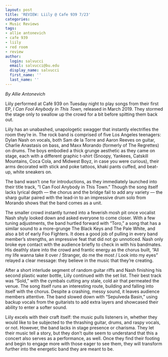 ```yaml
---
layout: post
title: 'REVIEW: Liily @ Cafe 939 7/23'
categories:
- Music Reviews
tags:
- allie antonevich
- cafe 939
- liily
- red room
- review
author:
  login: salvucci
  email: salvucci@bu.edu
  display_name: salvucci
  first_name: ''
  last_name: ''
---
```

_By Allie Antonevich_

Liily performed at Café 939 on Tuesday night to play songs from their first EP, _I Can Fool Anybody in This Town,_ released in March 2019. They stormed the stage only to swallow up the crowd for a bit before spitting them back out.

Liily has an unabashed, unapologetic swagger that instantly electrifies the room they’re in. The rock band is comprised of five Los Angeles teenagers: Dylan Nash on vocals, both Sam de la Torre and Aaron Reeves on guitar, Charlie Anastasis on bass, and Maxx Morando (formerly of The Regrettes) on drums. The boys embodied a thick grunge aesthetic as they came on stage, each with a different graphic t-shirt (Snoopy, Yankees, Catskill Mountains, Coca Cola, and Midwest Boyz, in case you were curious), their arms decorated with stick and poke tattoos, khaki pants cuffed, and beat-up, white sneakers on.

The band wasn’t one for introductions, as they immediately launched into their title track, “I Can Fool Anybody in This Town.” Though the song itself lacks lyrical depth — the chorus and the bridge fail to add any variety — the sharp guitar paired with the lead-in to an impressive drum solo from Morando shows that the band comes as a unit.

The smaller crowd instantly turned into a feverish mosh pit once vocalist Nash shyly looked down and asked everyone to come closer. With a few tuning adjustments, the band hurtled forward with “Toro,” a song that has a similar sound to a more-grunge The Black Keys and The Pale White, and also a bit of early Foo Fighters. It does a good job of pulling in every band member’s strengths, an impressive feat that did not go unnoticed. Nash only broke eye contact with the audience briefly to check in with his bandmates. His deathly stare into the crowd and frantic energy as the chorus built, “All my life wanna take it over / Stranger, do me the most / Look into my eyes” relayed a clear message: they believe in the music that they’re creating.

After a short interlude segment of random guitar riffs and Nash finishing his second plastic water bottle, Liily continued with the set list. Their best track was “Sold,” with the cymbals cutting any stale, cold air that permeated the venue. The song itself runs an interesting route, building and falling into itself with the chorus. Despite a crashing, messy sound, it leaves audience members attentive. The band slowed down with “Sepulveda Basin,” using backup vocals from the guitarists to add extra layers and showcased their ability to enter a softer sound.

Liily excels with their craft itself: the music pulls listeners in, whether they would like to be subjected to the thrashing guitar, drums, and raspy vocals, or not. However, the band lacks in stage presence or charisma. They let their music tell a story, but they don’t quite seem to understand that this a concert also serves as a performance, as well. Once they find their footing and begin to engage more with those eager to see them, they will transform further into the energetic band they are meant to be.